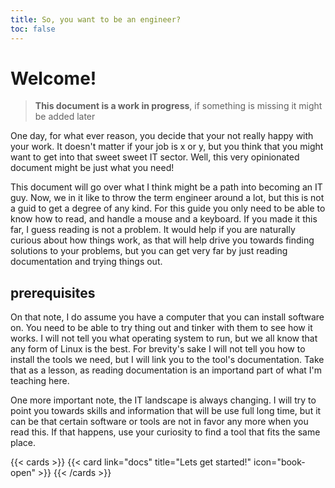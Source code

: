 ```yaml
---
title: So, you want to be an engineer?
toc: false
---
```



# Welcome!

> **This document is a work in progress**, if something is missing it might be added later

One day, for what ever reason, you decide that your not really happy with your work. It doesn't matter if your job is x or y, but you think that you might want to get into that sweet sweet IT sector. Well, this very opinionated document might be just what you need! 

This document will go over what I think might be a path into becoming an IT guy. Now, we in it like to throw the term engineer around a lot, but this is not a guid to get a degree of any kind. For this guide you only need to be able to know how to read, and handle a mouse and a keyboard. If you made it this far, I guess reading is not a problem. It would help if you are naturally curious about how things work, as that will help drive you towards finding solutions to your problems, but you can get very far by just reading documentation and trying things out.

## prerequisites
On that note, I do assume you have a computer that you can install software on. You need to be able to try thing out and tinker with them to see how it works. I will not tell you what operating system to run, but we all know that any form of Linux is the best. For brevity's sake I will not tell you how to install the tools we need, but I will link you to the tool's documentation. Take that as a lesson, as reading documentation is an importand part of what I'm teaching here.

One more important note, the IT landscape is always changing. I will try to point you towards skills and information that will be use full long time, but it can be that certain software or tools are not in favor any more when you read this. If that happens, use your curiosity to find a tool that fits the same place. 



{{< cards >}}
  {{< card link="docs" title="Lets get started!" icon="book-open" >}}
{{< /cards >}}

